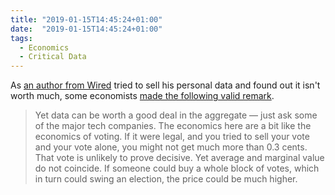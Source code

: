 ```yaml
---
title: "2019-01-15T14:45:24+01:00"
date:  "2019-01-15T14:45:24+01:00"
tags:
  - Economics
  - Critical Data
---
```


As [an author from Wired](https://www.wired.com/story/i-sold-my-data-for-crypto) tried to sell his personal data and found out it isn't worth much, some economists [made the following valid remark](https://marginalrevolution.com/marginalrevolution/2019/01/trying-sell-data.html).

> Yet data can be worth a good deal in the aggregate — just ask some of the major tech companies.  The economics here are a bit like the economics of voting.  If it were legal, and you tried to sell your vote and your vote alone, you might not get much more than 0.3 cents.  That vote is unlikely to prove decisive.  Yet average and marginal value do not coincide.  If someone could buy a whole block of votes, which in turn could swing an election, the price could be much higher.
